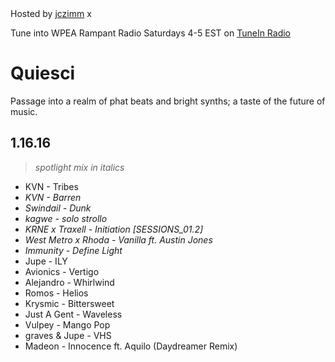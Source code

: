 <head>
	<link href="lib/normalize.css" rel="stylesheet">
	<link href="style.css" rel="stylesheet">
	<meta name="viewport" content="width=device-width, initial-scale=1">
</head>

<aside>
  <div class="pulldown-pointer" onclick="pulldown()"></div>
  <div class="pulldown">
    Hosted by <a href="http://x.jczimm.com/ws2sc">jczimm</a>
    <span onclick="closePulldown()">x</span>
  </div>
  <p>
    Tune into WPEA Rampant Radio Saturdays 4-5 EST on <a href="http://tunein.com/radio/WPEA-905-s21897/">TuneIn Radio</a>
  </p>
</aside>

# Quiesci

Passage into a realm of phat beats and bright synths; a taste of the future of music.

## 1.16.16

> *spotlight mix in italics*

- KVN - Tribes
- *KVN - Barren*
- *Swindail - Dunk*
- *kagwe - solo strollo*
- *KRNE x Traxell - Initiation [SESSIONS_01.2]*
- *West Metro x Rhoda - Vanilla ft. Austin Jones*
- *Immunity - Define Light*
- Jupe - ILY
- Avionics - Vertigo
- Alejandro - Whirlwind
- Romos - Helios
- Krysmic - Bittersweet
- Just A Gent - Waveless
- Vulpey - Mango Pop
- graves & Jupe - VHS
- Madeon - Innocence ft. Aquilo (Daydreamer Remix)

<script src="script.js"></script>